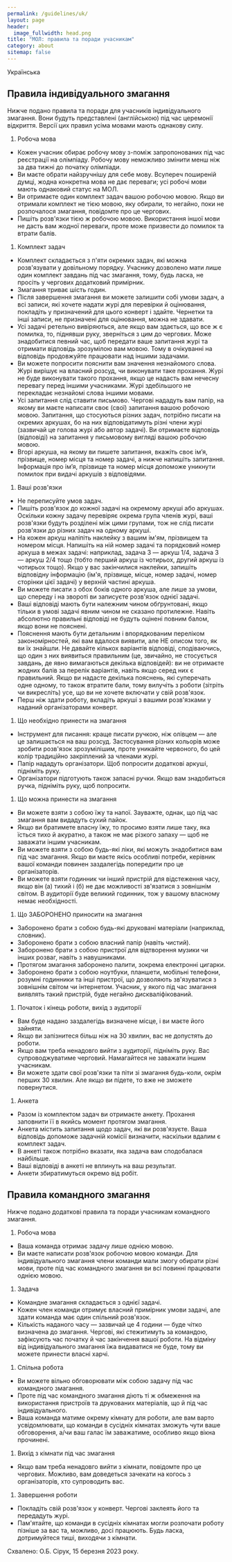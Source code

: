 ```yaml
---
permalink: /guidelines/uk/
layout: page
header:
  image_fullwidth: head.png
title: "МОЛ: правила та поради учасникам"
category: about
sitemap: false
---
```


Українська

## Правила індивідуального змагання

Нижче подано правила та поради для учасників індивідуального змагання. Вони будуть представлені (англійською) під час церемонії відкриття. Версії цих правил усіма мовами мають однакову силу.

1. Робоча мова
  * Кожен учасник обирає робочу мову з-поміж запропонованих під час реєстрації на олімпіаду. Робочу мову неможливо змінити менш ніж за два тижні до початку олімпіади.
  * Ви маєте обрати найзручнішу для себе мову. Всупереч поширеній думці, жодна конкретна мова не дає переваги; усі робочі мови мають однаковий статус на МОЛ.
  * Ви отримаєте один комплект задач вашою робочою мовою. Якщо ви отримали комплект не тією мовою, яку обирали, то негайно, поки не розпочалося змагання, повідомте про це чергових.
  * Пишіть розв'язки тією ж робочою мовою. Використання іншої мови не дасть вам жодної переваги, проте може призвести до помилок та втрати балів.
1. Комплект задач
  * Комплект складається з п'яти окремих задач, які можна розв'язувати у довільному порядку. Учаснику дозволено мати лише один комплект завдань під час змагання, тому, будь ласка, не просіть у чергових додатковий примірник.
  * Змагання триває шість годин.
  * Після завершення змагання ви можете залишити собі умови задач, а всі записи, які хочете надати журі для перевірки й оцінювання, покладіть у призначений для цього конверт і здайте. Чернетки та інші записи, не призначені для оцінювання, можна не здавати.
  * Усі задачі ретельно вивіряються, але якщо вам здається, що все ж є помилка, то, піднявши руку, зверніться з цим до чергових. Може знадобитися певний час, щоб передати ваше запитання журі та отримати відповідь зрозумілою вам мовою. Тому в очікуванні на відповідь продовжуйте працювати над іншими задачами.
  * Ви можете попросити пояснити вам значення незнайомого слова. Журі вирішує на власний розсуд, чи виконувати таке прохання. Журі не буде виконувати такого прохання, якщо це надасть вам нечесну перевагу перед іншими учасниками. Журі здебільшого не перекладає незнайомі слова іншими мовами. 
  * Усі запитання слід ставити письмово. Чергові нададуть вам папір, на якому ви маєте написати своє (свої) запитання вашою робочою мовою. Запитання, що стосуються різних задач, потрібно писати на окремих аркушах, бо на них відповідатимуть різні члени журі (зазвичай це голова журі або автор задачі). Ви отримаєте відповідь (відповіді) на запитання у письмовому вигляді вашою робочою мовою. 
  * Вгорі аркуша, на якому ви пишете запитання, вкажіть своє ім’я, прізвище, номер місця та номер задачі, а нижче напишіть запитання. Інформація про ім’я, прізвище та номер місця допоможе уникнути помилок при видачі аркушів з відповідями.
1. Ваші розв'язки
  * Не переписуйте умов задач.
  * Пишіть розв'язок до кожної задачі на окремому аркуші або аркушах. Оскільки кожну задачу перевіряє окрема група членів журі, ваші розв'язки будуть розділені між цими групами, тож не слід писати розв'язки до різних задач на одному аркуші.
  * На кожен аркуш наліпіть наклейку з вашим ім'ям, прізвищем та номером місця. Напишіть на ній номер задачі та порядковий номер аркуша в межах задачі: наприклад, задача 3 — аркуш 1/4, задача 3 — аркуш 2/4 тощо (тобто перший аркуш із чотирьох, другий аркуш із чотирьох тощо). Якщо у вас закінчилися наклейки, запишіть відповідну інформацію (ім'я, прізвище, місце, номер задачі, номер сторінки цієї задачі) у верхній частині аркуша.
  * Ви можете писати з обох боків одного аркуша, але лише за умови, що спереду і на звороті ви записуєте розв'язок однієї задачі.
  * Ваші відповіді мають бути належним чином обґрунтовані, якщо тільки в умові задачі явним чином не сказано протилежне. Навіть абсолютно правильні відповіді не будуть оцінені повним балом, якщо вони не пояснені.
  * Пояснення мають бути детальним і впорядкованим переліком закономірностей, які вам вдалося виявити, але НЕ описом того, як ви їх знайшли. Не давайте кількох варіантів відповіді, сподіваючись, що один з них виявиться правильним (це, звичайно, не стосується завдань, де явно вимагаються декілька відповідей): ви не отримаєте жодних балів за перелік варіантів, навіть якщо серед них є правильний. Якщо ви надасте декілька пояснень, які суперечать одне одному, то також втратите бали, тому вилучіть з роботи (зітріть чи викресліть) усе, що ви не хочете включати у свій розв'язок.
  * Перш ніж здати роботу, вкладіть аркуші з вашими розв'язками у наданий організаторами конверт.
1. Що необхідно принести на змагання
  * Інструмент для писання: краще писати ручкою, ніж олівцем — але це залишається на ваш розсуд. Застосування різних кольорів може зробити розв'язок зрозумілішим, проте уникайте червоного, бо цей колір традиційно закріплений за членами журі.
  * Папір нададуть організатори. Щоб попросити додаткові аркуші, підніміть руку.
  * Організатори підготують також запасні ручки. Якщо вам знадобиться ручка, підніміть руку, щоб попросити.
1. Що можна принести на змагання
  * Ви можете взяти з собою їжу та напої. Зауважте, однак, що під час змагання вам видадуть сухий пайок.
  * Якщо ви братимете власну їжу, то просимо взяти лише таку, яка їсться тихо й акуратно, а також не має різкого запаху — щоб не заважати іншим учасникам.
  * Ви можете взяти з собою будь-які ліки, які можуть знадобитися вам під час змагання. Якщо ви маєте якісь особливі потреби, керівник вашої команди повинен заздалегідь попередити про це організаторів.
  * Ви можете взяти годинник чи інший пристрій для відстеження часу, якщо він (а) тихий і (б) не дає можливості зв'язатися з зовнішнім світом. В аудиторії буде великий годинник, тож у вашому власному немає необхідності.
1. Що ЗАБОРОНЕНО приносити на змагання
  * Заборонено брати з собою будь-які друковані матеріали (наприклад, словник). 
  * Заборонено брати з собою власний папір (навіть чистий).
  * Заборонено брати з собою пристрої для відтворення музики чи інших розваг, навіть з навушниками.
  * Протягом змагання заборонено палити, зокрема електронні цигарки.
  * Заборонено брати з собою ноутбуки, планшети, мобільні телефони, розумні годинники та інші пристрої, що дозволяють зв'язуватися з зовнішнім світом чи інтернетом. Учасник, у якого під час змагання виявлять такий пристрій, буде негайно дискваліфікований.
1. Початок і кінець роботи, вихід з аудиторії
  * Вам буде надано заздалегідь визначене місце, і ви маєте його зайняти.
  * Якщо ви запізнитеся більш ніж на 30 хвилин, вас не допустять до роботи.
  * Якщо вам треба ненадовго вийти з аудиторії, підніміть руку. Вас супроводжуватиме черговий.  Намагайтеся не заважати іншим учасникам.
  * Ви можете здати свої розв'язки та піти зі змагання будь-коли, окрім перших 30 хвилин. Але якщо ви підете, то вже не зможете повернутися.
1. Анкета
  * Разом із комплектом задач ви отримаєте анкету. Прохання заповнити її в якийсь момент протягом змагання.
  * Анкета містить запитання щодо задач, які ви розв'язуєте. Ваша відповідь допоможе задачній комісії визначити, наскільки вдалим є комплект задач.
  * В анкеті також потрібно вказати, яка задача вам сподобалася найбільше.
  * Ваші відповіді в анкеті не вплинуть на ваш результат.
  * Анкети збиратимуться окремо від робіт.

## Правила командного змагання

Нижче подано додаткові правила та поради учасникам командного змагання.

1. Робоча мова
  * Ваша команда отримає задачу лише однією мовою.
  * Ви маєте написати розв'язок робочою мовою команди. Для індивідуального змагання члени команди мали змогу обирати різні мови, проте під час командного змагання ви всі повинні працювати однією мовою.
1. Задача
  * Командне змагання складається з однієї задачі.
  * Кожен член команди отримує власний примірник умови задачі, але здати команда має один спільний розв'язок.
  * Кількість наданого часу — зазвичай це 4 години — буде чітко визначена до змагання. Чергові, які стежитимуть за командою, зафіксують час початку й час закінчення вашої роботи. На відміну від індивідуального змагання їжа видаватися не буде, тому ви можете принести власні харчі.
1. Спільна робота
  * Ви можете вільно обговорювати між собою задачу під час командного змагання.
  * Проте під час командного змагання діють ті ж обмеження на використання пристроїв та друкованих матеріалів, що й під час індивідуального.
  * Ваша команда матиме окрему кімнату для роботи, але вам варто усвідомлювати, що команди в сусідніх кімнатах зможуть чути ваше обговорення, а/чи ваш галас їм заважатиме, особливо якщо вікна прочинені.
1. Вихід з кімнати під час змагання
  * Якщо вам треба ненадовго вийти з кімнати, повідомте про це чергових. Можливо, вам доведеться зачекати на когось з організаторів, хто супроводить вас.
1. Завершення роботи
  * Покладіть свій розв'язок у конверт. Чергові заклеять його та передадуть журі.
  * Пам'ятайте, що команди в сусідніх кімнатах могли розпочати роботу пізніше за вас та, можливо, досі працюють. Будь ласка, дотримуйтеся тиші, виходячи з кімнати.

Схвалено: О.Б. Сірук, 15 березня 2023 року.